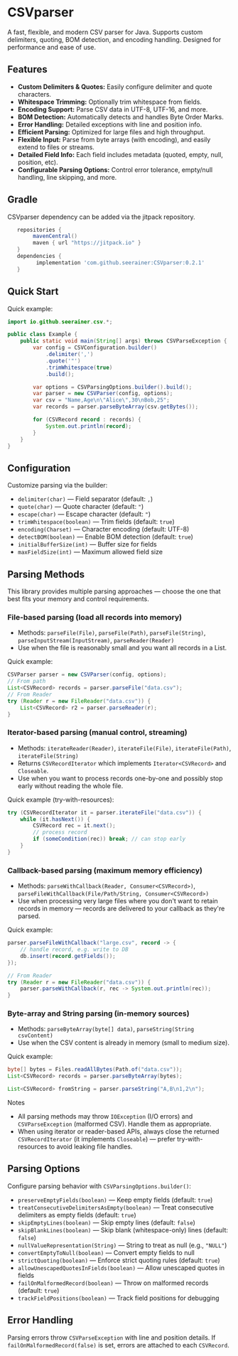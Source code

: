 # CSVparser

A fast, flexible, and modern CSV parser for Java. Supports custom delimiters, quoting, BOM detection, and encoding handling. Designed for performance and ease of use.

## Features

- **Custom Delimiters & Quotes:** Easily configure delimiter and quote characters.
- **Whitespace Trimming:** Optionally trim whitespace from fields.
- **Encoding Support:** Parse CSV data in UTF-8, UTF-16, and more.
- **BOM Detection:** Automatically detects and handles Byte Order Marks.
- **Error Handling:** Detailed exceptions with line and position info.
- **Efficient Parsing:** Optimized for large files and high throughput.
- **Flexible Input:** Parse from byte arrays (with encoding), and easily extend to files or streams.
- **Detailed Field Info:** Each field includes metadata (quoted, empty, null, position, etc).
- **Configurable Parsing Options:** Control error tolerance, empty/null handling, line skipping, and more.

## Gradle

CSVparser dependency can be added via the jitpack repository.

```gradle
   repositories {
        mavenCentral()
        maven { url "https://jitpack.io" }
   }
   dependencies {
         implementation 'com.github.seerainer:CSVparser:0.2.1'
   }
```

## Quick Start

Quick example:

```java
import io.github.seerainer.csv.*;

public class Example {
    public static void main(String[] args) throws CSVParseException {
        var config = CSVConfiguration.builder()
            .delimiter(',')
            .quote('"')
            .trimWhitespace(true)
            .build();

        var options = CSVParsingOptions.builder().build();
        var parser = new CSVParser(config, options);
        var csv = "Name,Age\n\"Alice\",30\nBob,25";
        var records = parser.parseByteArray(csv.getBytes());

        for (CSVRecord record : records) {
            System.out.println(record);
        }
    }
}
```

## Configuration

Customize parsing via the builder:

- `delimiter(char)` — Field separator (default: `,`)
- `quote(char)` — Quote character (default: `"`)
- `escape(char)` — Escape character (default: `"`)
- `trimWhitespace(boolean)` — Trim fields (default: `true`)
- `encoding(Charset)` — Character encoding (default: UTF-8)
- `detectBOM(boolean)` — Enable BOM detection (default: `true`)
- `initialBufferSize(int)` — Buffer size for fields
- `maxFieldSize(int)` — Maximum allowed field size

## Parsing Methods

This library provides multiple parsing approaches — choose the one that best fits your memory and control requirements.

### File-based parsing (load all records into memory)

- Methods: `parseFile(File)`, `parseFile(Path)`, `parseFile(String)`, `parseInputStream(InputStream)`, `parseReader(Reader)`
- Use when the file is reasonably small and you want all records in a List.

Quick example:

```java
CSVParser parser = new CSVParser(config, options);
// From path
List<CSVRecord> records = parser.parseFile("data.csv");
// From Reader
try (Reader r = new FileReader("data.csv")) {
    List<CSVRecord> r2 = parser.parseReader(r);
}
```

### Iterator-based parsing (manual control, streaming)

- Methods: `iterateReader(Reader)`, `iterateFile(File)`, `iterateFile(Path)`, `iterateFile(String)`
- Returns `CSVRecordIterator` which implements `Iterator<CSVRecord>` and `Closeable`.
- Use when you want to process records one-by-one and possibly stop early without reading the whole file.

Quick example (try-with-resources):

```java
try (CSVRecordIterator it = parser.iterateFile("data.csv")) {
    while (it.hasNext()) {
        CSVRecord rec = it.next();
        // process record
        if (someCondition(rec)) break; // can stop early
    }
}
```

### Callback-based parsing (maximum memory efficiency)

- Methods: `parseWithCallback(Reader, Consumer<CSVRecord>)`, `parseFileWithCallback(File/Path/String, Consumer<CSVRecord>)`
- Use when processing very large files where you don't want to retain records in memory — records are delivered to your callback as they're parsed.

Quick example:

```java
parser.parseFileWithCallback("large.csv", record -> {
    // handle record, e.g. write to DB
    db.insert(record.getFields());
});

// From Reader
try (Reader r = new FileReader("data.csv")) {
    parser.parseWithCallback(r, rec -> System.out.println(rec));
}
```

### Byte-array and String parsing (in-memory sources)

- Methods: `parseByteArray(byte[] data)`, `parseString(String csvContent)`
- Use when the CSV content is already in memory (small to medium size).

Quick example:

```java
byte[] bytes = Files.readAllBytes(Path.of("data.csv"));
List<CSVRecord> records = parser.parseByteArray(bytes);

List<CSVRecord> fromString = parser.parseString("A,B\n1,2\n");
```

Notes
- All parsing methods may throw `IOException` (I/O errors) and `CSVParseException` (malformed CSV). Handle them as appropriate.
- When using iterator or reader-based APIs, always close the returned `CSVRecordIterator` (it implements `Closeable`) — prefer try-with-resources to avoid leaking file handles.

## Parsing Options

Configure parsing behavior with `CSVParsingOptions.builder()`:

- `preserveEmptyFields(boolean)` — Keep empty fields (default: `true`)
- `treatConsecutiveDelimitersAsEmpty(boolean)` — Treat consecutive delimiters as empty fields (default: `true`)
- `skipEmptyLines(boolean)` — Skip empty lines (default: `false`)
- `skipBlankLines(boolean)` — Skip blank (whitespace-only) lines (default: `false`)
- `nullValueRepresentation(String)` — String to treat as null (e.g., `"NULL"`)
- `convertEmptyToNull(boolean)` — Convert empty fields to null
- `strictQuoting(boolean)` — Enforce strict quoting rules (default: `true`)
- `allowUnescapedQuotesInFields(boolean)` — Allow unescaped quotes in fields
- `failOnMalformedRecord(boolean)` — Throw on malformed records (default: `true`)
- `trackFieldPositions(boolean)` — Track field positions for debugging

## Error Handling

Parsing errors throw `CSVParseException` with line and position details. If `failOnMalformedRecord(false)` is set, errors are attached to each `CSVRecord`.

